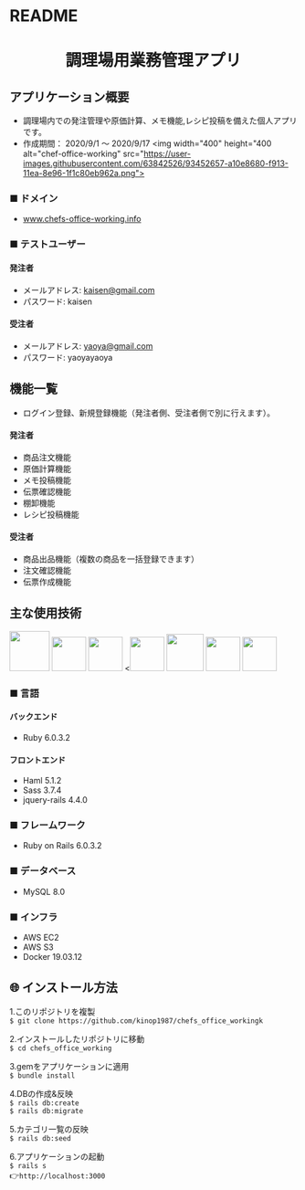 # README

<h1 align="center">調理場用業務管理アプリ</h1>

## アプリケーション概要
* 調理場内での発注管理や原価計算、メモ機能,レシピ投稿を備えた個人アプリです。
* 作成期間： 2020/9/1 〜 2020/9/17
<img width="400" height="400 alt="chef-office-working" src="https://user-images.githubusercontent.com/63842526/93452657-a10e8680-f913-11ea-8e96-1f1c80eb962a.png">

### ■ ドメイン
* www.chefs-office-working.info

### ■ テストユーザー
#### 発注者 
- メールアドレス:  kaisen@gmail.com
- パスワード: kaisen
#### 受注者
- メールアドレス: yaoya@gmail.com
- パスワード: yaoyayaoya

## 機能一覧
- ログイン登録、新規登録機能（発注者側、受注者側で別に行えます）。
#### 発注者
- 商品注文機能
- 原価計算機能
- メモ投稿機能
- 伝票確認機能
- 棚卸機能
- レシピ投稿機能
#### 受注者
- 商品出品機能（複数の商品を一括登録できます）
- 注文確認機能
- 伝票作成機能



## 主な使用技術
<a><img src="https://user-images.githubusercontent.com/39142850/71774533-1ddf1780-2fb4-11ea-8560-753bed352838.png" width="70px;" /></a> <!-- rubyのロゴ -->
<a><img src="https://user-images.githubusercontent.com/39142850/71774548-731b2900-2fb4-11ea-99ba-565546c5acb4.png" height="60px;" /></a> <!-- RubyOnRailsのロゴ -->
<a><img src="https://user-images.githubusercontent.com/39142850/71774618-b32edb80-2fb5-11ea-9050-d5929a49e9a5.png" height="60px;" /></a> <!-- Hamlのロゴ -->
<a><<img src="https://user-images.githubusercontent.com/39142850/71774644-115bbe80-2fb6-11ea-822c-568eabde5228.png" height="60px" /></a> <!-- Scssのロゴ -->
<a><img src="https://user-images.githubusercontent.com/39142850/71774768-d064a980-2fb7-11ea-88ad-4562c59470ae.png" height="65px;" /></a> <!-- jQueryのロゴ -->
<a><img src="https://user-images.githubusercontent.com/39142850/71774786-37825e00-2fb8-11ea-8b90-bd652a58f1ad.png" height="60px;" /></a> <!-- AWSのロゴ -->
<a><img src="https://user-images.githubusercontent.com/63842526/93454266-b5538300-f915-11ea-8439-cd65c7a959f2.png" height="60px;" /></a>
### ■ 言語

#### バックエンド
* Ruby 6.0.3.2

#### フロントエンド
* Haml 5.1.2
* Sass 3.7.4
* jquery-rails 4.4.0

### ■ フレームワーク
* Ruby on Rails 6.0.3.2

### ■ データベース
* MySQL 8.0

### ■ インフラ
* AWS EC2
* AWS S3
* Docker 19.03.12


## :globe_with_meridians: インストール方法
1.このリポジトリを複製<br>
`$ git clone https://github.com/kinop1987/chefs_office_workingk`

2.インストールしたリポジトリに移動<br>
`$ cd chefs_office_working`

3.gemをアプリケーションに適用<br>
`$ bundle install`<br>

4.DBの作成&反映<br>
`$ rails db:create`<br>
`$ rails db:migrate`<br>

5.カテゴリ一覧の反映<br>
`$ rails db:seed`<br>

6.アプリケーションの起動<br>
`$ rails s`<br>
:point_right:`http://localhost:3000`
